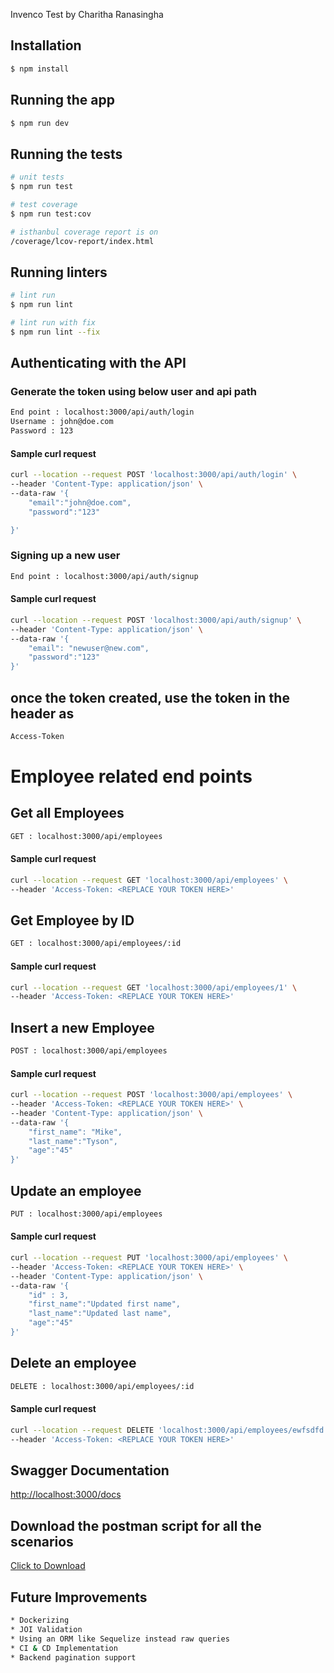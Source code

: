 <p>Invenco Test by Charitha Ranasingha
</p>

## Installation

```bash
$ npm install
```

## Running the app

```bash
$ npm run dev
```

## Running the tests

```bash
# unit tests
$ npm run test

# test coverage
$ npm run test:cov

# isthanbul coverage report is on
/coverage/lcov-report/index.html

```

## Running linters

```bash
# lint run
$ npm run lint

# lint run with fix
$ npm run lint --fix
```

## Authenticating with the API

### Generate the token using below user and api path

```bash
End point : localhost:3000/api/auth/login
Username : john@doe.com
Password : 123
```

#### Sample curl request

```bash
curl --location --request POST 'localhost:3000/api/auth/login' \
--header 'Content-Type: application/json' \
--data-raw '{
    "email":"john@doe.com",
    "password":"123"

}'
```

### Signing up a new user

```bash
End point : localhost:3000/api/auth/signup
```

#### Sample curl request

```bash
curl --location --request POST 'localhost:3000/api/auth/signup' \
--header 'Content-Type: application/json' \
--data-raw '{
    "email": "newuser@new.com",
    "password":"123"
}'
```

## once the token created, use the token in the header as

```bash
Access-Token
```

# Employee related end points

## Get all Employees

```bash
GET : localhost:3000/api/employees
```

#### Sample curl request

```bash
curl --location --request GET 'localhost:3000/api/employees' \
--header 'Access-Token: <REPLACE YOUR TOKEN HERE>'
```

## Get Employee by ID

```bash
GET : localhost:3000/api/employees/:id
```

#### Sample curl request

```bash
curl --location --request GET 'localhost:3000/api/employees/1' \
--header 'Access-Token: <REPLACE YOUR TOKEN HERE>'
```

## Insert a new Employee

```bash
POST : localhost:3000/api/employees
```

#### Sample curl request

```bash
curl --location --request POST 'localhost:3000/api/employees' \
--header 'Access-Token: <REPLACE YOUR TOKEN HERE>' \
--header 'Content-Type: application/json' \
--data-raw '{
    "first_name": "Mike",
    "last_name":"Tyson",
    "age":"45"
}'
```

## Update an employee

```bash
PUT : localhost:3000/api/employees
```

#### Sample curl request

```bash
curl --location --request PUT 'localhost:3000/api/employees' \
--header 'Access-Token: <REPLACE YOUR TOKEN HERE>' \
--header 'Content-Type: application/json' \
--data-raw '{
    "id" : 3,
    "first_name":"Updated first name",
    "last_name":"Updated last name",
    "age":"45"
}'
```

## Delete an employee

```bash
DELETE : localhost:3000/api/employees/:id
```

#### Sample curl request

```bash
curl --location --request DELETE 'localhost:3000/api/employees/ewfsdfd' \
--header 'Access-Token: <REPLACE YOUR TOKEN HERE>'
```

## Swagger Documentation

<a href="http://localhost:3000/docs" target="_blank" download>http://localhost:3000/docs</a>

## Download the postman script for all the scenarios

<a href="invenco_test.postman_collection.json" target="_blank" download>Click to Download</a>

## Future Improvements

```bash
* Dockerizing
* JOI Validation
* Using an ORM like Sequelize instead raw queries
* CI & CD Implementation
* Backend pagination support
```

